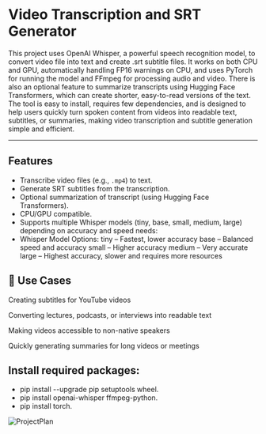 # Video Transcription and SRT Generator

This project uses OpenAI Whisper, a powerful speech recognition model, to convert video file into text and create .srt subtitle files. It works on both CPU and GPU, automatically handling FP16 warnings on CPU, and uses PyTorch for running the model and FFmpeg for processing audio and video. There is also an optional feature to summarize transcripts using Hugging Face Transformers, which can create shorter, easy-to-read versions of the text. The tool is easy to install, requires few dependencies, and is designed to help users quickly turn spoken content from videos into readable text, subtitles, or summaries, making video transcription and subtitle generation simple and efficient.

---

## Features

- Transcribe video files (e.g., `.mp4`) to text.
- Generate SRT subtitles from the transcription.
- Optional summarization of transcript (using Hugging Face Transformers).
- CPU/GPU compatible.
- Supports multiple Whisper models (tiny, base, small, medium, large) depending on accuracy and speed needs:
- Whisper Model Options:
    tiny – Fastest, lower accuracy
    base – Balanced speed and accuracy
    small – Higher accuracy
    medium – Very accurate
    large – Highest accuracy, slower and requires more resources

 ## 🚀 Use Cases

Creating subtitles for YouTube videos

Converting lectures, podcasts, or interviews into readable text

Making videos accessible to non-native speakers

Quickly generating summaries for long videos or meetings

## Install required packages:

- pip install --upgrade pip setuptools wheel.
- pip install openai-whisper ffmpeg-python.
- pip install torch.



![ProjectPlan](https://github.com/user-attachments/assets/2ddb9e5b-1f5b-4204-87ad-864f0dc3c189)
